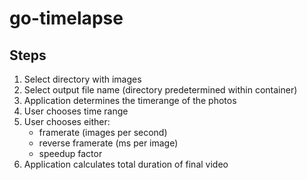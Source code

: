 # go-timelapse

## Steps

1. Select directory with images
2. Select output file name (directory predetermined within container)
3. Application determines the timerange of the photos
4. User chooses time range
5. User chooses either:
   - framerate (images per second)
   - reverse framerate (ms per image)
   - speedup factor
6. Application calculates total duration of final video

